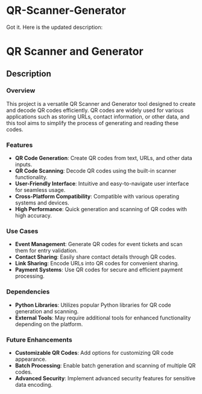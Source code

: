 # QR-Scanner-Generator
Got it. Here is the updated description:

# QR Scanner and Generator

## Description

### Overview

This project is a versatile QR Scanner and Generator tool designed to create and decode QR codes efficiently. QR codes are widely used for various applications such as storing URLs, contact information, or other data, and this tool aims to simplify the process of generating and reading these codes.

### Features

- **QR Code Generation**: Create QR codes from text, URLs, and other data inputs.
- **QR Code Scanning**: Decode QR codes using the built-in scanner functionality.
- **User-Friendly Interface**: Intuitive and easy-to-navigate user interface for seamless usage.
- **Cross-Platform Compatibility**: Compatible with various operating systems and devices.
- **High Performance**: Quick generation and scanning of QR codes with high accuracy.

### Use Cases

- **Event Management**: Generate QR codes for event tickets and scan them for entry validation.
- **Contact Sharing**: Easily share contact details through QR codes.
- **Link Sharing**: Encode URLs into QR codes for convenient sharing.
- **Payment Systems**: Use QR codes for secure and efficient payment processing.

### Dependencies

- **Python Libraries**: Utilizes popular Python libraries for QR code generation and scanning.
- **External Tools**: May require additional tools for enhanced functionality depending on the platform.

### Future Enhancements

- **Customizable QR Codes**: Add options for customizing QR code appearance.
- **Batch Processing**: Enable batch generation and scanning of multiple QR codes.
- **Advanced Security**: Implement advanced security features for sensitive data encoding.
